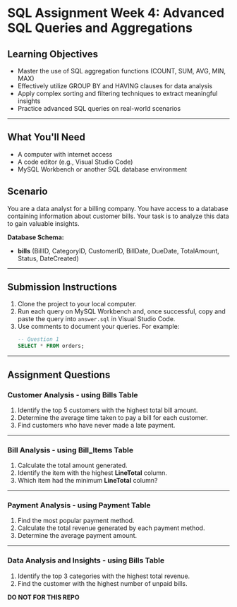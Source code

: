 # SQL Assignment Week 4: Advanced SQL Queries and Aggregations

## Learning Objectives
* Master the use of SQL aggregation functions (COUNT, SUM, AVG, MIN, MAX)
* Effectively utilize GROUP BY and HAVING clauses for data analysis
* Apply complex sorting and filtering techniques to extract meaningful insights
* Practice advanced SQL queries on real-world scenarios
--- 

## What You'll Need
* A computer with internet access
* A code editor (e.g., Visual Studio Code)
* MySQL Workbench or another SQL database environment

## Scenario
You are a data analyst for a billing company. You have access to a database containing information about customer bills. Your task is to analyze this data to gain valuable insights.

**Database Schema:**
* **bills** (BillID, CategoryID, CustomerID, BillDate, DueDate, TotalAmount, Status, DateCreated)

--- 

## Submission Instructions
1. Clone the project to your local computer.
2. Run each query on MySQL Workbench and, once successful, copy and paste the query into `answer.sql` in Visual Studio Code.
3. Use comments to document your queries. For example:
   ```sql
   -- Question 1
   SELECT * FROM orders;

--- 
## Assignment Questions

### Customer Analysis - using Bills Table
1. Identify the top 5 customers with the highest total bill amount.
2. Determine the average time taken to pay a bill for each customer.
3. Find customers who have never made a late payment.

--- 
### Bill Analysis - using Bill_Items Table
1. Calculate the total amount generated.
2. Identify the item with the highest **LineTotal** column.
3. Which item had the minimum **LineTotal** column?

--- 
### Payment Analysis - using Payment Table
1. Find the most popular payment method.
2. Calculate the total revenue generated by each payment method.
3. Determine the average payment amount.

--- 
### Data Analysis and Insights - using Bills Table
1. Identify the top 3 categories with the highest total revenue.
2. Find the customer with the highest number of unpaid bills.

**DO NOT FOR THIS REPO**

